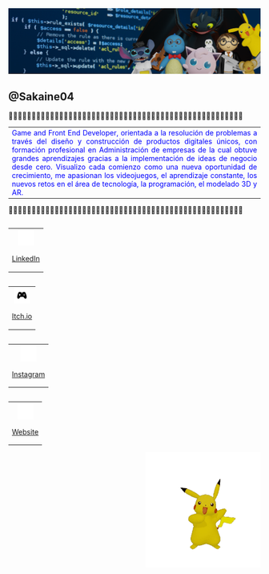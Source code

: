 <img src="portadaLiked.png" style="width:1000px;">

<h2>@Sakaine04</h2>

🔹🔹🔹🔹🔹🔹🔹🔹🔹🔹🔹🔹🔹🔹🔹🔹🔹🔹🔹🔹🔹🔹🔹🔹🔹🔹🔹🔹🔹🔹🔹🔹🔹🔹🔹🔹🔹🔹🔹🔹🔹🔹🔹🔹🔹🔹🔹🔹🔹🔹🔹

<table><tr><td style="color:blue" align="justify">
Game and Front End Developer, orientada a la resolución de problemas a través del diseño y construcción de productos digitales únicos, con formación profesional en Administración de empresas de la cual obtuve grandes aprendizajes gracias a la implementación de ideas de negocio desde cero. Visualizo cada comienzo como una nueva oportunidad de crecimiento, me apasionan los videojuegos, el aprendizaje constante, los nuevos retos en el área de tecnología, la programación, el modelado 3D y AR.
</td></tr></table >

🔹🔹🔹🔹🔹🔹🔹🔹🔹🔹🔹🔹🔹🔹🔹🔹🔹🔹🔹🔹🔹🔹🔹🔹🔹🔹🔹🔹🔹🔹🔹🔹🔹🔹🔹🔹🔹🔹🔹🔹🔹🔹🔹🔹🔹🔹🔹🔹🔹🔹🔹

<table align="left" style="width:300px;"><tr><td style="color:blue" align="center">
  <a href="https://www.linkedin.com/in/natalia-gonzalez-lizarazo/"><img src="icons-git/link.png" style="height:32px;">
    <p>LinkedIn</p>
  </a>
</td></tr></table >

<table align="left" style="width:300px"><tr><td style="color:blue" align="center">
  <a href="https://sakaine04.itch.io/">
    <img src="icons-git/game-control.png" style="height:32px;">
    <p> Itch.io </p>
  </a>
</td></tr></table >

<table align="left" style="width:300px" ><tr><td style="color:blue" align="center">
  <a href="https://www.instagram.com/sakaine04/"><img src="icons-git/instagram.png" style="height:32px;">  
    <p>Instagram</p>
  </a>
</td></tr></table >


<table align="left" style="width:300px" ><tr><td style="color:blue" align="center">
  <a href="http://sakainecode-art.com/"><img src="icons-git/sitio.png" style="height:32px;">  
    <p>Website</p>
  </a>
</td></tr></table >

<img align="right" src="pikachu.gif" style="height:230px;">


<!--
**Nataliasita/nataliasita** is a ✨ _special_ ✨ repository because its `README.md` (this file) appears on your GitHub profile.

Here are some ideas to get you started:

- 🔭 I’m currently working on ...
- 🌱 I’m currently learning ...
- 👯 I’m looking to collaborate on ...
- 🤔 I’m looking for help with ...
- 💬 Ask me about ...
- 📫 How to reach me: ...
- 😄 Pronouns: ...
- ⚡ Fun fact: ...
-->
